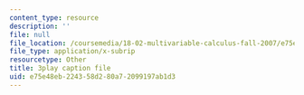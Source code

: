 ```yaml
---
content_type: resource
description: ''
file: null
file_location: /coursemedia/18-02-multivariable-calculus-fall-2007/e75e48eb224358d280a72099197ab1d3_dK3NEf13nPc.vtt
file_type: application/x-subrip
resourcetype: Other
title: 3play caption file
uid: e75e48eb-2243-58d2-80a7-2099197ab1d3
---
```

